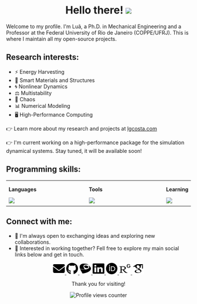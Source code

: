 <h1 align="center">
  Hello there! <a><img src="https://media.giphy.com/media/hvRJCLFzcasrR4ia7z/giphy.gif" width="3%"></a>
</h1>

Welcome to my profile. I'm Luã, a Ph.D. in Mechanical Engineering and a Professor at the Federal University of Rio de Janeiro (COPPE/UFRJ). This is where I maintain all my open-source projects.

## Research interests:
- ⚡️ Energy Harvesting
- 🧠 Smart Materials and Structures
- 🌀 Nonlinear Dynamics
- ⚖️ Multistability
- 🦋 Chaos
- 📊 Numerical Modeling
- 🖥️ High-Performance Computing

👉 Learn more about my research and projects at [lgcosta.com](https://lgcosta.com)

👉 I'm current working on a high-performance package for the simulation dynamical systems. Stay tuned, it will be available soon!

## Programming skills:
<table>
  <tr>
    <td valign="top" width="50%">
      <p><strong>Languages</strong></p>
      <img src="https://skillicons.dev/icons?i=c,py,matlab,octave&perline=4" />
    </td>
    <td valign="top" width="50%">
      <p><strong>Tools</strong></p>
      <img src="https://skillicons.dev/icons?i=git,latex,bash&perline=4" />
    </td>
    <td valign="top" width="50%">
      <p><strong>Learning</strong></p>
      <img src="https://skillicons.dev/icons?i=julia&perline=4" />
    </td>
  </tr>
</table>

## Connect with me:
- 💬 I'm always open to exchanging ideas and exploring new collaborations.
- 💼 Interested in working together? Fell free to explore my main social links below and get in touch.
  


<p align="center"> 
  <a href="mailto:lgcosta@ufrj.br" target="_blank" rel="noreferrer"> <picture> <source media="(prefers-color-scheme: dark)" srcset="assets/email-white.svg" /> <source media="(prefers-color-scheme: light)" srcset="assets/email-black.svg" /> <img src="assets/email-black.svg" width="32" height="32" /> </picture> </a>
  <a href="https://www.github.com/lguedesc" target="_blank" rel="noreferrer"> <picture> <source media="(prefers-color-scheme: dark)" srcset="assets/github-white.svg" /> <source media="(prefers-color-scheme: light)" srcset="assets/github-black.svg" /> <img src="assets/github-black.svg" width="32" height="32" /> </picture> </a>
  <a href="http://lattes.cnpq.br/4475844614704668" target="_blank" rel="noreferrer"> <picture> <source media="(prefers-color-scheme: dark)" srcset="assets/lattes-white.svg" /> <source media="(prefers-color-scheme: light)" srcset="assets/lattes-black.svg" /> <img src="assets/lattes-black.svg" width="32" height="32" /> </picture> </a>
  <a href="https://www.linkedin.com/in/luagcosta" target="_blank" rel="noreferrer"> <picture> <source media="(prefers-color-scheme: dark)" srcset="assets/linkedin-white.svg" /> <source media="(prefers-color-scheme: light)" srcset="assets/linkedin-black.svg" /> <img src="assets/linkedin-black.svg" width="32" height="32" /> </picture> </a>
  <a href="https://orcid.org/0000-0002-2836-723X" target="_blank" rel="noreferrer"> <picture> <source media="(prefers-color-scheme: dark)" srcset="assets/orcid-white.svg" /> <source media="(prefers-color-scheme: light)" srcset="assets/orcid-black.svg" /> <img src="assets/orcid-black.svg" width="32" height="32" /> </picture> </a>
  <a href="https://www.researchgate.net/profile/Lua-Costa/" target="_blank" rel="noreferrer"> <picture> <source media="(prefers-color-scheme: dark)" srcset="assets/researchgate-white.svg" /> <source media="(prefers-color-scheme: light)" srcset="assets/researchgate-black.svg" /> <img src="assets/researchgate-black.svg" width="32" height="32" /> </picture> </a>
  <a href="https://scholar.google.com/citations?user=ZOk5zccAAAAJ" target="_blank" rel="noreferrer"> <picture> <source media="(prefers-color-scheme: dark)" srcset="assets/google-scholar-white.svg" /> <source media="(prefers-color-scheme: light)" srcset="assets/google-scholar-black.svg" /> <img src="assets/google-scholar-black.svg" width="32" height="32" /> </picture> </a>
</p> 

<div align="center">
Thank you for visiting!

![Profile views counter](https://komarev.com/ghpvc/?username=lguedesc&&style=flat-square)
</div>
